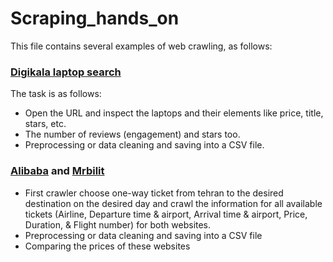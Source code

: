 # Scraping_hands_on
This file contains several examples of web crawling, as follows:
### [Digikala laptop search](https://www.digikala.com/search/category-notebook-netbook-ultrabook/)
The task is as follows:
- Open the URL and inspect the laptops and their elements like price, title, stars, etc.
- The number of reviews (engagement) and stars too.
- Preprocessing or data cleaning and saving into a CSV file.

### [Alibaba](https://www.alibaba.ir/iranout) and [Mrbilit](mrbilit.com)
- First crawler choose one-way ticket from tehran to the desired destination on the desired day and crawl the information for all available tickets (Airline, Departure time & airport, Arrival time & airport, Price, Duration, & Flight number) for both websites.
- Preprocessing or data cleaning and saving into a CSV file
- Comparing the prices of these websites
